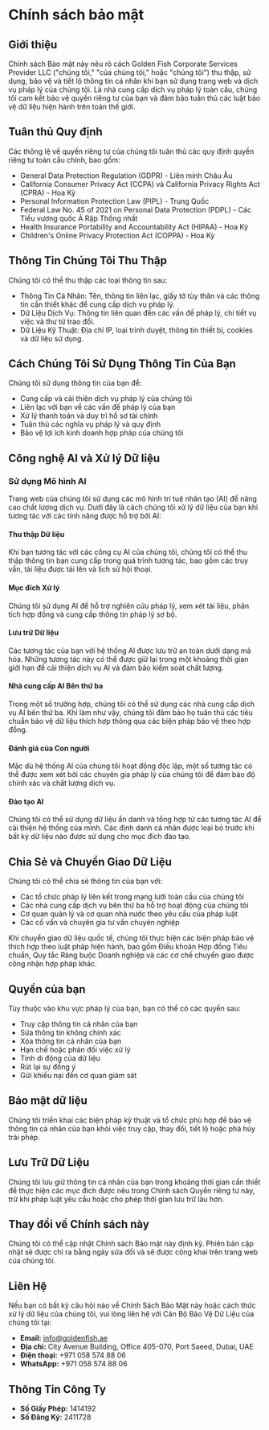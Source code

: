 # Chính sách bảo mật

## Giới thiệu

Chính sách Bảo mật này nêu rõ cách Golden Fish Corporate Services Provider LLC ("chúng tôi," "của chúng tôi," hoặc "chúng tôi") thu thập, sử dụng, bảo vệ và tiết lộ thông tin cá nhân khi bạn sử dụng trang web và dịch vụ pháp lý của chúng tôi. Là nhà cung cấp dịch vụ pháp lý toàn cầu, chúng tôi cam kết bảo vệ quyền riêng tư của bạn và đảm bảo tuân thủ các luật bảo vệ dữ liệu hiện hành trên toàn thế giới.

## Tuân thủ Quy định

Các thông lệ về quyền riêng tư của chúng tôi tuân thủ các quy định quyền riêng tư toàn cầu chính, bao gồm:

- General Data Protection Regulation (GDPR) - Liên minh Châu Âu
- California Consumer Privacy Act (CCPA) và California Privacy Rights Act (CPRA) - Hoa Kỳ
- Personal Information Protection Law (PIPL) - Trung Quốc
- Federal Law No. 45 of 2021 on Personal Data Protection (PDPL) - Các Tiểu vương quốc Ả Rập Thống nhất
- Health Insurance Portability and Accountability Act (HIPAA) - Hoa Kỳ
- Children's Online Privacy Protection Act (COPPA) - Hoa Kỳ

## Thông Tin Chúng Tôi Thu Thập

Chúng tôi có thể thu thập các loại thông tin sau:

- Thông Tin Cá Nhân: Tên, thông tin liên lạc, giấy tờ tùy thân và các thông tin cần thiết khác để cung cấp dịch vụ pháp lý.
- Dữ Liệu Dịch Vụ: Thông tin liên quan đến các vấn đề pháp lý, chi tiết vụ việc và thư từ trao đổi.
- Dữ Liệu Kỹ Thuật: Địa chỉ IP, loại trình duyệt, thông tin thiết bị, cookies và dữ liệu sử dụng.

## Cách Chúng Tôi Sử Dụng Thông Tin Của Bạn

Chúng tôi sử dụng thông tin của bạn để:

- Cung cấp và cải thiện dịch vụ pháp lý của chúng tôi
- Liên lạc với bạn về các vấn đề pháp lý của bạn
- Xử lý thanh toán và duy trì hồ sơ tài chính
- Tuân thủ các nghĩa vụ pháp lý và quy định
- Bảo vệ lợi ích kinh doanh hợp pháp của chúng tôi

## Công nghệ AI và Xử lý Dữ liệu

### Sử dụng Mô hình AI

Trang web của chúng tôi sử dụng các mô hình trí tuệ nhân tạo (AI) để nâng cao chất lượng dịch vụ. Dưới đây là cách chúng tôi xử lý dữ liệu của bạn khi tương tác với các tính năng được hỗ trợ bởi AI:

#### Thu thập Dữ liệu

Khi bạn tương tác với các công cụ AI của chúng tôi, chúng tôi có thể thu thập thông tin bạn cung cấp trong quá trình tương tác, bao gồm các truy vấn, tài liệu được tải lên và lịch sử hội thoại.

#### Mục đích Xử lý

Chúng tôi sử dụng AI để hỗ trợ nghiên cứu pháp lý, xem xét tài liệu, phân tích hợp đồng và cung cấp thông tin pháp lý sơ bộ.

#### Lưu trữ Dữ liệu

Các tương tác của bạn với hệ thống AI được lưu trữ an toàn dưới dạng mã hóa. Những tương tác này có thể được giữ lại trong một khoảng thời gian giới hạn để cải thiện dịch vụ AI và đảm bảo kiểm soát chất lượng.

#### Nhà cung cấp AI Bên thứ ba

Trong một số trường hợp, chúng tôi có thể sử dụng các nhà cung cấp dịch vụ AI bên thứ ba. Khi làm như vậy, chúng tôi đảm bảo họ tuân thủ các tiêu chuẩn bảo vệ dữ liệu thích hợp thông qua các biện pháp bảo vệ theo hợp đồng.

#### Đánh giá của Con người

Mặc dù hệ thống AI của chúng tôi hoạt động độc lập, một số tương tác có thể được xem xét bởi các chuyên gia pháp lý của chúng tôi để đảm bảo độ chính xác và chất lượng dịch vụ.

#### Đào tạo AI

Chúng tôi có thể sử dụng dữ liệu ẩn danh và tổng hợp từ các tương tác AI để cải thiện hệ thống của mình. Các định danh cá nhân được loại bỏ trước khi bất kỳ dữ liệu nào được sử dụng cho mục đích đào tạo.

## Chia Sẻ và Chuyển Giao Dữ Liệu

Chúng tôi có thể chia sẻ thông tin của bạn với:

- Các tổ chức pháp lý liên kết trong mạng lưới toàn cầu của chúng tôi
- Các nhà cung cấp dịch vụ bên thứ ba hỗ trợ hoạt động của chúng tôi
- Cơ quan quản lý và cơ quan nhà nước theo yêu cầu của pháp luật
- Các cố vấn và chuyên gia tư vấn chuyên nghiệp

Khi chuyển giao dữ liệu quốc tế, chúng tôi thực hiện các biện pháp bảo vệ thích hợp theo luật pháp hiện hành, bao gồm Điều khoản Hợp đồng Tiêu chuẩn, Quy tắc Ràng buộc Doanh nghiệp và các cơ chế chuyển giao được công nhận hợp pháp khác.

## Quyền của bạn

Tùy thuộc vào khu vực pháp lý của bạn, bạn có thể có các quyền sau:

- Truy cập thông tin cá nhân của bạn
- Sửa thông tin không chính xác
- Xóa thông tin cá nhân của bạn
- Hạn chế hoặc phản đối việc xử lý
- Tính di động của dữ liệu
- Rút lại sự đồng ý
- Gửi khiếu nại đến cơ quan giám sát

## Bảo mật dữ liệu

Chúng tôi triển khai các biện pháp kỹ thuật và tổ chức phù hợp để bảo vệ thông tin cá nhân của bạn khỏi việc truy cập, thay đổi, tiết lộ hoặc phá hủy trái phép.

## Lưu Trữ Dữ Liệu

Chúng tôi lưu giữ thông tin cá nhân của bạn trong khoảng thời gian cần thiết để thực hiện các mục đích được nêu trong Chính sách Quyền riêng tư này, trừ khi pháp luật yêu cầu hoặc cho phép thời gian lưu trữ lâu hơn.

## Thay đổi về Chính sách này

Chúng tôi có thể cập nhật Chính sách Bảo mật này định kỳ. Phiên bản cập nhật sẽ được chỉ ra bằng ngày sửa đổi và sẽ được công khai trên trang web của chúng tôi.

## Liên Hệ

Nếu bạn có bất kỳ câu hỏi nào về Chính Sách Bảo Mật này hoặc cách thức xử lý dữ liệu của chúng tôi, vui lòng liên hệ với Cán Bộ Bảo Vệ Dữ Liệu của chúng tôi tại:

- **Email:** info@goldenfish.ae
- **Địa chỉ:** City Avenue Building, Office 405-070, Port Saeed, Dubai, UAE
- **Điện thoại:** +971 058 574 88 06
- **WhatsApp:** +971 058 574 88 06

## Thông Tin Công Ty

- **Số Giấy Phép:** 1414192
- **Số Đăng Ký:** 2411728